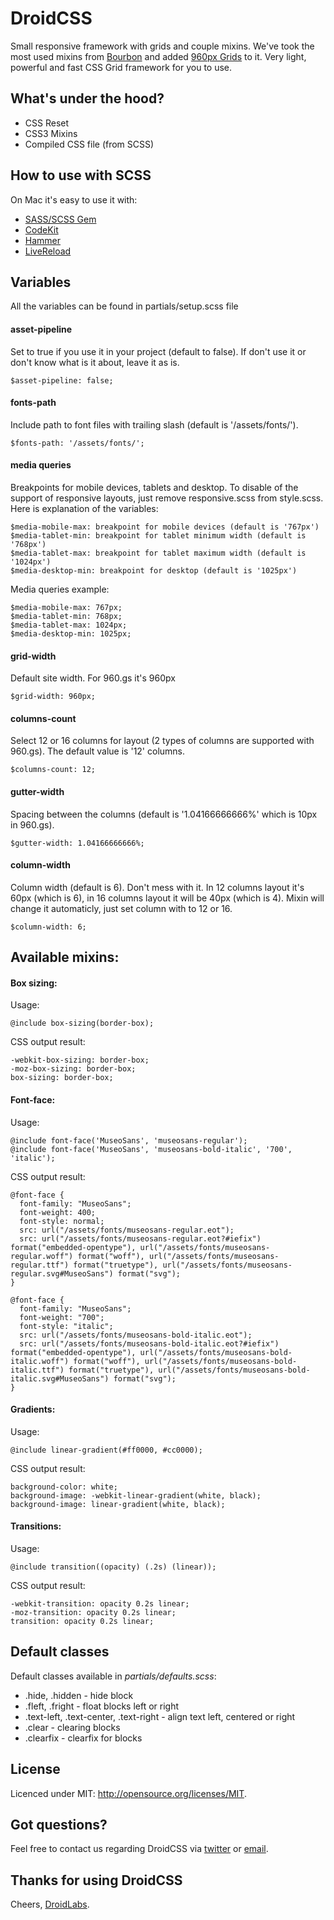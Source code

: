 # DroidCSS

Small responsive framework with grids and couple mixins. We've took the most used mixins from [Bourbon](https://github.com/thoughtbot/bourbon) and added [960px Grids](https://960.gs) to it. Very light, powerful and fast CSS Grid framework for you to use.

## What's under the hood?

* CSS Reset
* CSS3 Mixins
* Compiled CSS file (from SCSS)

## How to use with SCSS

On Mac it's easy to use it with:

* [SASS/SCSS Gem](http://sass-lang.com/download.html)
* [CodeKit](http://incident57.com/codekit/)
* [Hammer](http://www.hammerformac.com/)
* [LiveReload](http://www.livereload.com/)

## Variables

All the variables can be found in partials/setup.scss file

#### asset-pipeline

Set to true if you use it in your project (default to false). If don't use it or don't know what is it about, leave it as is.

    $asset-pipeline: false;

#### fonts-path

Include path to font files with trailing slash (default is '/assets/fonts/').

    $fonts-path: '/assets/fonts/';

#### media queries

Breakpoints for mobile devices, tablets and desktop. To disable of the support of responsive layouts, just remove responsive.scss from style.scss. Here is explanation of the variables:

    $media-mobile-max: breakpoint for mobile devices (default is '767px')
    $media-tablet-min: breakpoint for tablet minimum width (default is '768px')
    $media-tablet-max: breakpoint for tablet maximum width (default is '1024px')
    $media-desktop-min: breakpoint for desktop (default is '1025px')

Media queries example:

    $media-mobile-max: 767px;
    $media-tablet-min: 768px;
    $media-tablet-max: 1024px;
    $media-desktop-min: 1025px;

#### grid-width

Default site width. For 960.gs it's 960px

    $grid-width: 960px;

#### columns-count

Select 12 or 16 columns for layout (2 types of columns are supported with 960.gs).  The default value is '12' columns.

    $columns-count: 12;

#### gutter-width

Spacing between the columns (default is '1.04166666666%' which is 10px in 960.gs).

    $gutter-width: 1.04166666666%;

#### column-width

Column width (default is 6). Don't mess with it. In 12 columns layout it's 60px (which is 6), in 16 columns layout it will be 40px (which is 4). Mixin will change it automaticly, just set column with to 12 or 16.

    $column-width: 6;

## Available mixins:

#### Box sizing:

Usage:

    @include box-sizing(border-box);

CSS output result:

    -webkit-box-sizing: border-box;
    -moz-box-sizing: border-box;
    box-sizing: border-box;

#### Font-face:

Usage:

    @include font-face('MuseoSans', 'museosans-regular');
    @include font-face('MuseoSans', 'museosans-bold-italic', '700', 'italic');

CSS output result:

    @font-face {
      font-family: "MuseoSans";
      font-weight: 400;
      font-style: normal;
      src: url("/assets/fonts/museosans-regular.eot");
      src: url("/assets/fonts/museosans-regular.eot?#iefix") format("embedded-opentype"), url("/assets/fonts/museosans-regular.woff") format("woff"), url("/assets/fonts/museosans-regular.ttf") format("truetype"), url("/assets/fonts/museosans-regular.svg#MuseoSans") format("svg");
    }

    @font-face {
      font-family: "MuseoSans";
      font-weight: "700";
      font-style: "italic";
      src: url("/assets/fonts/museosans-bold-italic.eot");
      src: url("/assets/fonts/museosans-bold-italic.eot?#iefix") format("embedded-opentype"), url("/assets/fonts/museosans-bold-italic.woff") format("woff"), url("/assets/fonts/museosans-bold-italic.ttf") format("truetype"), url("/assets/fonts/museosans-bold-italic.svg#MuseoSans") format("svg");
    }

#### Gradients:

Usage:

    @include linear-gradient(#ff0000, #cc0000);

CSS output result:

    background-color: white;
    background-image: -webkit-linear-gradient(white, black);
    background-image: linear-gradient(white, black);

#### Transitions:

Usage:

    @include transition((opacity) (.2s) (linear));

CSS output result:

    -webkit-transition: opacity 0.2s linear;
    -moz-transition: opacity 0.2s linear;
    transition: opacity 0.2s linear;

## Default classes

Default classes available in *partials/defaults.scss*:

* .hide, .hidden - hide block
* .fleft, .fright - float blocks left or right
* .text-left, .text-center, .text-right - align text left, centered or right
* .clear - clearing blocks
* .clearfix - clearfix for blocks

## License

Licenced under MIT: <http://opensource.org/licenses/MIT>.

## Got questions?

Feel free to contact us regarding DroidCSS via [twitter](http://twitter.com/droidlabs) or [email](mailto:ilya@droidlabs.pro).

## Thanks for using DroidCSS

Cheers,
[DroidLabs](http://droidlabs.pro).